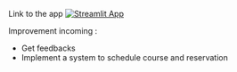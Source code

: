 Link to the app [![Streamlit App](https://static.streamlit.io/badges/streamlit_badge_black_white.svg)](https://cflebeausset83.streamlit.app/)

Improvement incoming : 
- Get feedbacks
- Implement a system to schedule course and reservation

